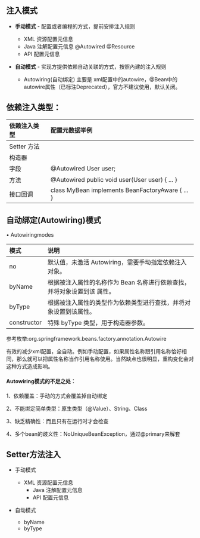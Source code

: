 ## 注入模式

- **手动模式** - 配置或者编程的方式，提前安排注入规则

  - XML 资源配置元信息
  - Java 注解配置元信息 @Autowired @Resource
  - API 配置元信息

- **自动模式** - 实现方提供依赖自动关联的方式，按照內建的注入规则

  - Autowiring(自动绑定) 主要是 xml配置中的autowire，@Bean中的autowire属性（已标注Deprecated），官方不建议使用，默认关闭。

## 依赖注入类型：

| 依赖注入类型 | 配置元数据举例                                   |
| :------------ | :------------------------------------------------ |
| Setter 方法  | <proeprty name="user" ref="userBean"/>           |
| 构造器       | <constructor-arg name="user" ref="userBean" />   |
| 字段         | @Autowired User user;                            |
| 方法         | @Autowired public void user(User user) { ... }   |
| 接口回调     | class MyBean implements BeanFactoryAware { ... } |

## 自动绑定(Autowiring)模式

• Autowiringmodes

| 模式        | 说明                                                         |
| :----------- | :----------------------------------------------------------- |
| no          | 默认值，未激活 Autowiring，需要手动指定依赖注入对象。        |
| byName      | 根据被注入属性的名称作为 Bean 名称进行依赖查找，并将对象设置到该 属性。 |
| byType      | 根据被注入属性的类型作为依赖类型进行查找，并将对象设置到该属性。 |
| constructor | 特殊 byType 类型，用于构造器参数。                           |

参考枚举:org.springframework.beans.factory.annotation.Autowire

有效的减少xml配置，全自动。例如手动配置<proeprty name="user" ref="user"/>，如果属性名称跟引用名称恰好相同，那么就可以把属性名称当作引用名称使用。当然缺点也很明显，重构变化会对这种方式造成影响。

#### Autowiring模式的不足之处：

1、依赖覆盖：手动的方式会覆盖掉自动绑定

2、不能绑定简单类型：原生类型（@Value）、String、Class

3、缺乏精确性：而且只有在运行时才会检查

4、多个bean的歧义性：NoUniqueBeanException，通过@primary来解套

## Setter方法注入

- 手动模式

  - XML 资源配置元信息
	- Java 注解配置元信息
	- API 配置元信息

- 自动模式

  - byName
  - byType

